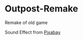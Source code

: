 # Outpost-Remake
Remake of old game

Sound Effect from <a href="https://pixabay.com/?utm_source=link-attribution&amp;utm_medium=referral&amp;utm_campaign=music&amp;utm_content=7103">Pixabay</a>